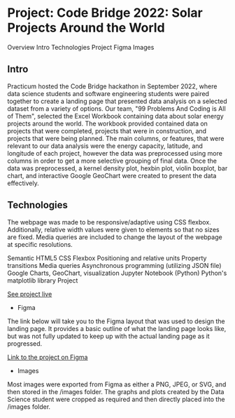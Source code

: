 # Project: Code Bridge 2022: Solar Projects Around the World
Overview
Intro
Technologies
Project
Figma
Images
## Intro

Practicum hosted the Code Bridge hackathon in September 2022, where data science students and software engineering students were paired together to create a landing page that presented data analysis on a selected dataset from a variety of options. Our team, "99 Problems And Coding is All of Them", selected the Excel Workbook containing data about solar energy projects around the world. The workbook provided contained data on projects that were completed, projects that were in construction, and projects that were being planned. The main columns, or features, that were relevant to our data analysis were the energy capacity, latitude, and longitude of each project, however the data was preprocessed using more columns in order to get a more selective grouping of final data. Once the data was preprocessed, a kernel density plot, hexbin plot, violin boxplot, bar chart, and interactive Google GeoChart were created to present the data effectively.

## Technologies

The webpage was made to be responsive/adaptive using CSS flexbox. Additionally, relative width values were given to elements so that no sizes are fixed. Media queries are included to change the layout of the webpage at specific resolutions.

Semantic HTML5
CSS Flexbox
Positioning and relative units
Property transitions
Media queries
Asynchronous programming (utilizing JSON file)
Google Charts, GeoChart, visualization
Jupyter Notebook (Python)
Python's matplotlib library
Project

[See project live](https://timothyhorth.github.io/code_bridge_2022/)
- Figma

The link below will take you to the Figma layout that was used to design the landing page. It provides a basic outline of what the landing page looks like, but was not fully updated to keep up with the actual landing page as it progressed.

[Link to the project on Figma](https://www.figma.com/file/xpGtabtGxGkdDDArc8XDNH/Code-Bridge-2022?node-id=0%3A1)
- Images

Most images were exported from Figma as either a PNG, JPEG, or SVG, and then stored in the /images folder. The graphs and plots created by the Data Science student were cropped as required and then directly placed into the /images folder.
